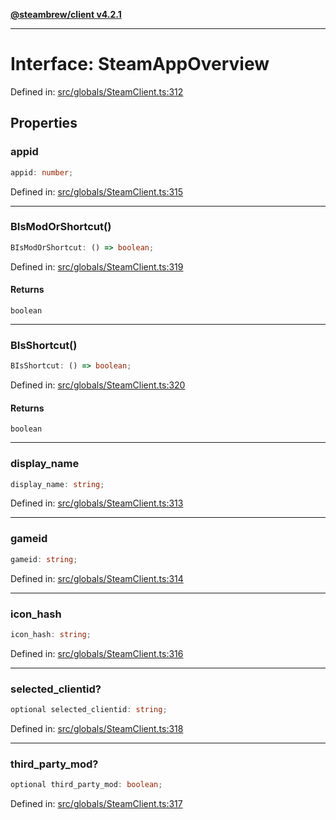 [**@steambrew/client v4.2.1**](../README.md)

***

# Interface: SteamAppOverview

Defined in: [src/globals/SteamClient.ts:312](https://github.com/SteamClientHomebrew/SDK/blob/main/typescript-packages/client/src/globals/SteamClient.ts#L312)

## Properties

### appid

```ts
appid: number;
```

Defined in: [src/globals/SteamClient.ts:315](https://github.com/SteamClientHomebrew/SDK/blob/main/typescript-packages/client/src/globals/SteamClient.ts#L315)

***

### BIsModOrShortcut()

```ts
BIsModOrShortcut: () => boolean;
```

Defined in: [src/globals/SteamClient.ts:319](https://github.com/SteamClientHomebrew/SDK/blob/main/typescript-packages/client/src/globals/SteamClient.ts#L319)

#### Returns

`boolean`

***

### BIsShortcut()

```ts
BIsShortcut: () => boolean;
```

Defined in: [src/globals/SteamClient.ts:320](https://github.com/SteamClientHomebrew/SDK/blob/main/typescript-packages/client/src/globals/SteamClient.ts#L320)

#### Returns

`boolean`

***

### display\_name

```ts
display_name: string;
```

Defined in: [src/globals/SteamClient.ts:313](https://github.com/SteamClientHomebrew/SDK/blob/main/typescript-packages/client/src/globals/SteamClient.ts#L313)

***

### gameid

```ts
gameid: string;
```

Defined in: [src/globals/SteamClient.ts:314](https://github.com/SteamClientHomebrew/SDK/blob/main/typescript-packages/client/src/globals/SteamClient.ts#L314)

***

### icon\_hash

```ts
icon_hash: string;
```

Defined in: [src/globals/SteamClient.ts:316](https://github.com/SteamClientHomebrew/SDK/blob/main/typescript-packages/client/src/globals/SteamClient.ts#L316)

***

### selected\_clientid?

```ts
optional selected_clientid: string;
```

Defined in: [src/globals/SteamClient.ts:318](https://github.com/SteamClientHomebrew/SDK/blob/main/typescript-packages/client/src/globals/SteamClient.ts#L318)

***

### third\_party\_mod?

```ts
optional third_party_mod: boolean;
```

Defined in: [src/globals/SteamClient.ts:317](https://github.com/SteamClientHomebrew/SDK/blob/main/typescript-packages/client/src/globals/SteamClient.ts#L317)
